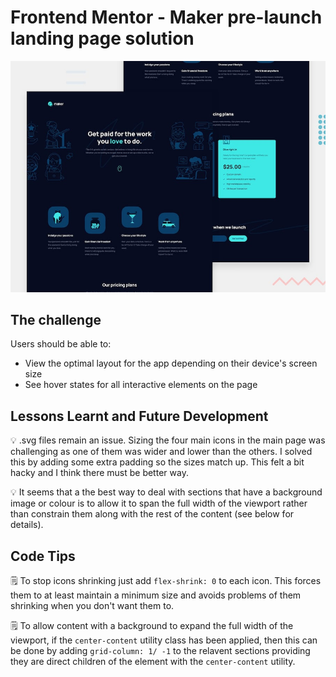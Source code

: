 # Frontend Mentor - Maker pre-launch landing page solution

![Design preview for the Maker pre-launch landing page coding challenge](assets/preview.jpg)

## The challenge

Users should be able to:

- View the optimal layout for the app depending on their device's screen size
- See hover states for all interactive elements on the page

## Lessons Learnt and Future Development

💡 .svg files remain an issue. Sizing the four main icons in the main page was challenging as one of them was wider and lower than the others. I solved this by adding some extra padding so the sizes match up. This felt a bit hacky and I think there must be better way.

💡 It seems that a the best way to deal with sections that have a background image or colour is to allow it to span the full width of the viewport rather than constrain them along with the rest of the content (see below for details).

## Code Tips

🗒 To stop icons shrinking just add `flex-shrink: 0` to each icon. This forces them to at least maintain a minimum size and avoids problems of them shrinking when you don't want them to. 

🗒 To allow content with a background to expand the full width of the viewport, if the `center-content` utility class has been applied, then this can be done by adding `grid-column: 1/ -1` to the relavent sections providing they are direct children of the element with the `center-content` utility.

